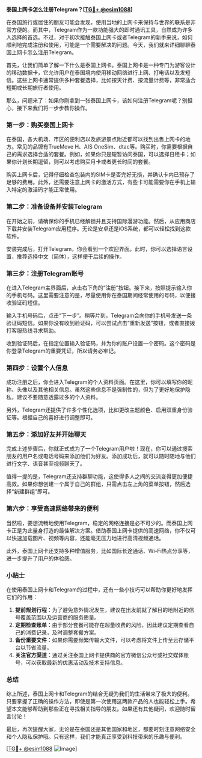 **泰国上网卡怎么注册Telegram？[[TG💪+ @esim1088](https://t.me/s/esim1088)]**

在泰国旅行或居住的朋友可能会发现，使用当地的上网卡来保持与世界的联系是非常方便的。而其中，Telegram作为一款功能强大的即时通讯工具，自然成为许多人选择的首选。不过，对于初次接触泰国上网卡或者Telegram的新手来说，如何顺利地完成注册和使用，可能是一个需要解决的问题。今天，我们就来详细聊聊泰国上网卡怎么注册Telegram。

首先，让我们简单了解一下什么是泰国上网卡。泰国上网卡是一种专门为游客设计的移动数据卡，它允许用户在泰国境内使用移动网络进行上网、打电话以及发短信。这些上网卡通常提供多种套餐选择，比如按天计费、按流量计费等，非常适合短期或长期旅行者使用。

那么，问题来了：如果你刚拿到一张泰国上网卡，该如何注册Telegram呢？别担心，接下来我们将一步步教你操作。

### **第一步：购买泰国上网卡**

在泰国，各大机场、市区的便利店以及旅游景点附近都可以找到出售上网卡的地方。常见的品牌有TrueMove H、AIS OneSim、dtac等。购买时，你需要根据自己的需求选择合适的套餐。例如，如果你只是短暂访问泰国，可以选择日租卡；如果你计划长期逗留，则可以考虑购买月卡或者更长时间的套餐。

购买上网卡后，记得仔细检查包装内的SIM卡是否完好无损，并确认卡内已预存了足够的费用。此外，还需要注意上网卡的激活方式，有些卡可能需要你在手机上输入特定的激活码才能正常使用。

### **第二步：准备设备并安装Telegram**

在开始之前，请确保你的手机已经解锁并且支持国际漫游功能。然后，从应用商店下载并安装Telegram应用程序。无论是安卓还是iOS系统，都可以轻松找到这款软件。

安装完成后，打开Telegram，你会看到一个欢迎界面。此时，你可以选择语言设置，推荐选择中文（简体），这样便于后续的操作。

### **第三步：注册Telegram账号**

在进入Telegram主界面后，点击右下角的“注册”按钮。接下来，按照提示输入你的手机号码。这里需要注意的是，尽量使用你在泰国期间经常使用的号码，以便接收验证码短信。

输入手机号码后，点击“下一步”。稍等片刻，Telegram会向你的手机号发送一条验证码短信。如果你没有收到验证码，可以尝试点击“重新发送”按钮，或者直接拨打客服热线寻求帮助。

收到验证码后，在指定位置输入验证码，并为你的账户设置一个密码。这个密码是你登录Telegram的重要凭证，所以请务必牢记。

### **第四步：设置个人信息**

成功注册之后，你会进入Telegram的个人资料页面。在这里，你可以填写你的昵称、头像以及其他相关信息。虽然这些信息不是强制性的，但为了更好地保护隐私，建议不要随意透露过多的个人资料。

另外，Telegram还提供了许多个性化选项，比如更改主题颜色、启用双重身份验证等。根据自己的喜好进行调整即可。

### **第五步：添加好友并开始聊天**

完成上述步骤后，你就正式成为了一个Telegram用户啦！现在，你可以通过搜索朋友的用户名或电话号码来添加他们为好友。添加成功后，就可以随时随地与他们进行文字、语音甚至视频聊天了。

值得一提的是，Telegram还支持群聊功能，这使得多人之间的交流变得更加便捷高效。如果你想创建一个属于自己的群组，只需点击左上角的菜单按钮，然后选择“新建群组”即可。

### **第六步：享受高速网络带来的便利**

当然啦，要想流畅地使用Telegram，稳定的网络连接是必不可少的。而泰国上网卡正是为此量身打造的最佳解决方案。借助泰国上网卡提供的高速网络，你不仅可以快速加载图片、视频等内容，还能毫无压力地进行高清视频通话。

此外，泰国上网卡还支持多种增值服务，比如国际长途通话、Wi-Fi热点分享等，进一步提升了用户的体验感。

### **小贴士**

在使用泰国上网卡和Telegram的过程中，还有一些小技巧可以帮助你更好地发挥它们的作用：

1. **提前规划行程**：为了避免意外情况发生，建议在出发前就了解目的地附近的信号覆盖范围以及运营商的服务质量。
2. **定期检查账单**：由于部分套餐可能存在超量收费的风险，因此建议定期查看自己的消费记录，及时调整套餐方案。
3. **备份重要文件**：如果你需要频繁传输大文件，可以考虑将文件上传至云存储平台以节省流量。
4. **关注官方渠道**：通过关注泰国上网卡提供商的官方微信公众号或社交媒体账号，可以获取最新的优惠活动及技术支持信息。

### **总结**

综上所述，泰国上网卡和Telegram的结合无疑为我们的生活带来了极大的便利。只要掌握了正确的操作方法，即使是第一次使用这两款产品的人也能轻松上手。希望本文能够帮助到那些正在寻找相关指导的朋友。如果还有其他疑问，欢迎随时留言讨论！

最后，再次提醒大家，无论是在泰国还是其他国家和地区，都要时刻注意网络安全和个人隐私保护哦。只有这样，我们才能真正享受到科技带来的乐趣与便利。

[[TG💪+ @esim1088](https://t.me/s/esim1088) ![Image](https://i.postimg.cc/4NQfJmqS/Snipaste-2025-05-13-00-14-12.png)]